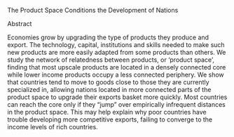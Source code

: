 The Product Space Conditions the Development of Nations

Abstract

Economies grow by upgrading the type of products they produce and export. The
technology, capital, institutions and skills needed to make such new products are more
easily adapted from some products than others. We study the network of relatedness
between products, or ‘product space’, finding that most upscale products are located in
a densely connected core while lower income products occupy a less connected
periphery. We show that countries tend to move to goods close to those they are
currently specialized in, allowing nations located in more connected parts of the
product space to upgrade their exports basket more quickly. Most countries can reach
the core only if they “jump” over empirically infrequent distances in the product space.
This may help explain why poor countries have trouble developing more competitive
exports, failing to converge to the income levels of rich countries. 